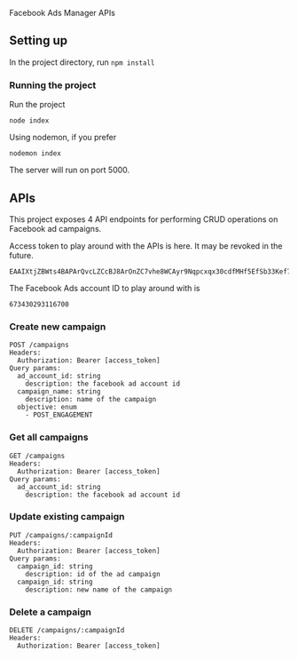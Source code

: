 Facebook Ads Manager APIs

## Setting up

In the project directory, run `npm install`

### Running the project

Run the project

    node index

Using nodemon, if you prefer

    nodemon index

The server will run on port 5000.

## APIs

This project exposes 4 API endpoints for performing CRUD operations on Facebook ad campaigns.

Access token to play around with the APIs is here. It may be revoked in the future.

    EAAIXtjZBWts4BAPArQvcLZCcBJ8ArOnZC7vhe8WCAyr9Nqpcxqx30cdfMHf5EfSb33Kef7KbMjnNBs6IAafh1ZAU6ZB86jZALFqDEwVXi2KrmDk0CYUOdsZAdPZCxS6RtysJ9ZAZBmlPizITFNZCisulwim8S8LGzf4EfMt2tWKelEWjQZDZD

The Facebook Ads account ID to play around with is

    673430293116700
### Create new campaign

    POST /campaigns
    Headers:
      Authorization: Bearer [access_token]
    Query params:
      ad_account_id: string
        description: the facebook ad account id
      campaign_name: string
        description: name of the campaign
      objective: enum
        - POST_ENGAGEMENT

### Get all campaigns

    GET /campaigns
    Headers:
      Authorization: Bearer [access_token]
    Query params:
      ad_account_id: string
        description: the facebook ad account id

### Update existing campaign

    PUT /campaigns/:campaignId
    Headers:
      Authorization: Bearer [access_token]
    Query params:
      campaign_id: string
        description: id of the ad campaign
      campaign_id: string
        description: new name of the campaign

### Delete a campaign

    DELETE /campaigns/:campaignId
    Headers:
      Authorization: Bearer [access_token]
